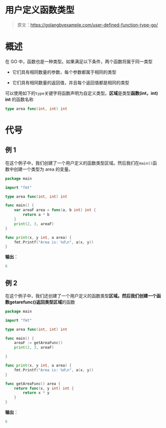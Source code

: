 # 用户定义函数类型

> 原文：<https://golangbyexample.com/user-defined-function-type-go/>

# **概述**

在 GO 中，函数也是一种类型。如果满足以下条件，两个函数将属于同一类型

*   它们具有相同数量的参数，每个参数都属于相同的类型

*   它们具有相同数量的返回值，并且每个返回值都是相同的类型

可以使用如下的`type`关键字将函数声明为自定义类型。**区域**是类型**函数(int，int) int** 的函数名称

```go
type area func(int, int) int
```

# **代号**

## **例 1**

在这个例子中，我们创建了一个用户定义的函数类型区域。然后我们在`main()`函数中创建一个类型为 area 的变量。

```go
package main

import "fmt"

type area func(int, int) int

func main() {
    var areaF area = func(a, b int) int {
        return a * b
    }
    print(2, 3, areaF)
}

func print(x, y int, a area) {
    fmt.Printf("Area is: %d\n", a(x, y))
}
```

**输出**：

```go
6
```

## **例 2**

在这个例子中，我们还创建了一个用户定义的函数类型**区域。**然后我们创建一个函数**getarefunc()**返回类型**区域**的函数

```go
package main

import "fmt"

type area func(int, int) int

func main() {
    areaF := getAreaFunc()
    print(2, 3, areaF)

}

func print(x, y int, a area) {
    fmt.Printf("Area is: %d\n", a(x, y))
}

func getAreaFunc() area {
    return func(x, y int) int {
        return x * y
    }
}
```

**输出**：

```go
6
```